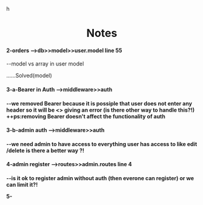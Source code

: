 h<h1 align="center">Notes </h1>

<h4>2-orders -->db>>model>>user.model line 55 </h4>
<p>--model vs array in user model</p>......Solved(model)

<h4>3-a-Bearer in Auth -->middleware>>auth <h4>
<p>--we removed Bearer because it is
possiple that user does not enter any header so it will be <<undefined.replace>>
giving an error (is there other way to handle this?!) ++ps:removing Bearer
doesn't affect the functionality of auth </p>

<h4>3-b-admin auth -->middleware>>auth <h4>
<p>--we need admin to have access to everything
user has access to like edit /delete is there a better way ?!</p>

<h4>4-admin register -->routes>>admin.routes line 4<h4>
<p>--is it ok to register admin
without auth (then everone can register) or we can limit it?!</p>

5-
